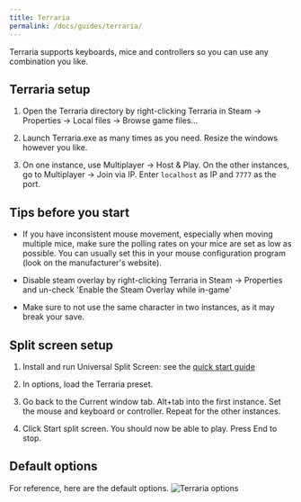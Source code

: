 ```yaml
---
title: Terraria
permalink: /docs/guides/terraria/
---
```


Terraria supports keyboards, mice and controllers so you can use any combination you like.

## Terraria setup
1. Open the Terraria directory by right-clicking Terraria in Steam -> Properties -> Local files -> Browse game files...

1. Launch Terraria.exe as many times as you need. Resize the windows however you like.

1. On one instance, use Multiplayer -> Host & Play. On the other instances, go to Multiplayer -> Join via IP. Enter `localhost` as IP and `7777` as the port.

## Tips before you start
* If you have inconsistent mouse movement, especially when moving multiple mice, make sure the polling rates on your mice are set as low as possible. You can usually set this in your mouse configuration program (look on the manufacturer's website).

* Disable steam overlay by right-clicking Terraria in Steam -> Properties and un-check 'Enable the Steam Overlay while in-game'

* Make sure to not use the same character in two instances, as it may break your save.

## Split screen setup
1. Install and run Universal Split Screen: see the [quick start guide](https://universalsplitscreen.github.io/docs/quickstart/)

1. In options, load the Terraria preset.

1. Go back to the Current window tab. Alt+tab into the first instance. Set the mouse and keyboard or controller. Repeat for the other instances.

1. Click Start split screen. You should now be able to play. Press End to stop. 

## Default options
For reference, here are the default options.
![Terraria options](https://raw.githubusercontent.com/UniversalSplitScreen/UniversalSplitScreen.github.io/master/img/terraria_options.png)
